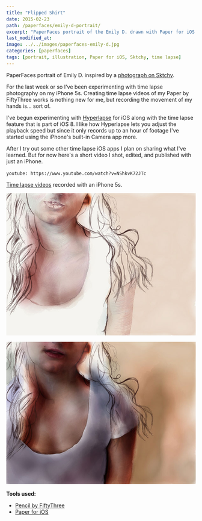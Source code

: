 ```yaml
---
title: "Flipped Shirt"
date: 2015-02-23
path: /paperfaces/emily-d-portrait/
excerpt: "PaperFaces portrait of the Emily D. drawn with Paper for iOS on an iPad."
last_modified_at: 
image: ../../images/paperfaces-emily-d.jpg
categories: [paperfaces]
tags: [portrait, illustration, Paper for iOS, Sktchy, time lapse]
---
```


PaperFaces portrait of Emily D. inspired by a [photograph on Sktchy](https://sktchy.com/XBuFq).

For the last week or so I've been experimenting with time lapse photography on my iPhone 5s. Creating time lapse videos of my Paper by FiftyThree works is nothing new for me, but recording the movement of my hands is... sort of.

I've begun experimenting with [Hyperlapse](https://itunes.apple.com/us/app/hyperlapse-from-instagram/id740146917?mt=8) for iOS along with the time lapse feature that is part of iOS 8. I like how Hyperlapse lets you adjust the playback speed but since it only records up to an hour of footage I've started using the iPhone's built-in Camera app more.

After I try out some other time lapse iOS apps I plan on sharing what I've learned. But for now here's a short video I shot, edited, and published with just an iPhone.

`youtube: https://www.youtube.com/watch?v=NShkvK72JTc`

[Time lapse videos](https://www.youtube.com/watch?v=9RTXF6wLMjw&list=PLaLqP2ipMLc6UugVLyTwWTiFtmmZzj7ao) recorded with an iPhone 5s.

![Work in process screenshot](../../images/paperfaces-emily-d-process-1-600.jpg)

![Work in process screenshot](../../images/paperfaces-emily-d-process-2-600.jpg)

**Tools used:**

- [Pencil by FiftyThree](https://www.amazon.com/FiftyThree-Digital-Stylus-Pencil-iPhone/dp/B01JJBUYR4/ref=as_li_ss_tl?keywords=pencil+53&qid=1550586265&s=gateway&sr=8-3&linkCode=ll1&tag=mademist-20&linkId=0134793cb840affff60f2e45a7f64678&language=en_US)
- [Paper for iOS](https://paper.bywetransfer.com/)
